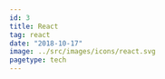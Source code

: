 ```yaml
---
id: 3
title: React
tag: react
date: "2018-10-17"
image: ../src/images/icons/react.svg
pagetype: tech
---
```

